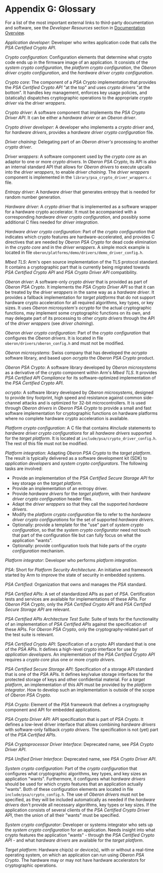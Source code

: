 # Appendix G: Glossary

For a list of the most important external links to third-party documentation and
software, see the _Developer Resources_ section in
[Documentation Overview](Documentation_Overview.md).

_Application developer_: Developer who writes application code that calls the
_PSA Certified Crypto API_.

_Crypto configuration_: Configuration elements that determine what crypto code
ends up in the firmware image of an application. It consists of the _system
crypto configuration_, the _platform crypto configuration_, the _Oberon driver
crypto configuration_, and the _hardware driver crypto configuration_.

_Crypto core_: The component of a _PSA Crypto_ implementation that provides the
_PSA Certified Crypto API_ "at the top" and uses _crypto drivers_ "at the
bottom". It handles key management, enforces key usage policies, and (statically)
dispatches cryptographic operations to the appropriate _crypto driver_ via the
_driver wrappers_.

_Crypto driver_: A software component that implements the _PSA Crypto Driver
API_. It can be either a _hardware driver_ or an _Oberon driver_.

_Crypto driver developer_: A developer who implements a _crypto driver_ and, for
_hardware drivers_, provides a _hardware driver crypto configuration_ file.

_Driver chaining_: Delegating part of an _Oberon driver's_ processing to another
_crypto driver_.

_Driver wrappers_: A software component used by the _crypto core_ as an adaptor
to one or more _crypto drivers_. In _Oberon PSA Crypto_, its API is also an
internal standard API that allows for _Oberon drivers_ to execute upcalls into
the _driver wrappers_, to enable _driver chaining_. The _driver wrappers_
component is implemented in the `library/psa_crypto_driver_wrappers.c` file.

_Entropy driver_: A _hardware driver_ that generates entropy that is needed for
random number generation.

_Hardware driver_: A _crypto driver_ that is implemented as a software wrapper
for a hardware crypto accelerator. It must be accompanied with a corresponding
_hardware driver crypto configuration_, and possibly some additional C files
needed for _driver integration_.

_Hardware driver crypto configuration_: Part of the _crypto configuration_ that
indicates which crypto features are hardware-accelerated, and provides C
directives that are needed by _Oberon PSA Crypto_ for dead code elimination in
the _crypto core_ and in the _driver wrappers_. A simple mock example is located
in file `oberon/platforms/demo/drivers/demo_driver_config.h`.

_Mbed TLS_: Arm's open source implementation of the TLS protocol standard. It
contains a cryptographic part that is currently being migrated towards _PSA
Certified Crypto API_ and _PSA Crypto Driver API_ compatibility.

_Oberon driver_: A software-only _crypto driver_ that is provided as part of
_Oberon PSA Crypto_. It implements the _PSA Crypto Driver API_ so that it can be
treated by the _driver wrappers_ in the same way as a _hardware driver_. It
provides a fallback implementation for _target platforms_ that do not support
hardware crypto acceleration for all required algorithms, key types, or key
sizes. It uses _Oberon microsystem's_ _ocrypto_ for the actual cryptographic
functions, may implement some cryptographic functions on its own, and may
delegate part of its processing to other _crypto drivers_ through the API of
the _driver wrappers_ (see _driver chaining_).

_Oberon driver crypto configuration_: Part of the _crypto configuration_ that
configures the _Oberon drivers_. It is located in file
`oberon/drivers/oberon_config.h` and must not be modified.

_Oberon microsystems_: Swiss company that has developed the _ocrypto_ software
library, and based upon _ocrypto_ the _Oberon PSA Crypto_ product.

_Oberon PSA Crypto_: A software library developed by _Oberon microsystems_ as a
derivative of the crypto component within Arm's _Mbed TLS_. It provides _PSA
Certified API Compliance_ for its software-optimized implementation of the _PSA
Certified Crypto API_.

_ocrypto_: A software library developed by _Oberon microsystems_, designed to
provide tiny footprint, high speed and resistance against common side-channel
attacks and is optimized for 32-bit microcontrollers. It is used through
_Oberon drivers_ in _Oberon PSA Crypto_ to provide a small and fast software
implementation for cryptographic functions on hardware platforms where no
complete hardware crypto acceleration is available.

_Platform crypto configuration_: A C file that contains _#include_ statements to
_hardware driver crypto configurations_ for all _hardware drivers_ supported for
the _target platform_. It is located at `include/psa/crypto_driver_config.h`.
The rest of this file must not be modified.

_Platform integration_: Adapting _Oberon PSA Crypto_ to the _target platform_.
The result is typically delivered as a software development kit (SDK) to
_application developers_ and _system crypto configurators_. The following tasks
are involved:

- Provide an implementation of the _PSA Certified Secure Storage API_ for key
storage on the _target platform_.
- Provide an implementation of an entropy driver.
- Provide _hardware drivers_ for the _target platform_, with their _hardware
driver crypto configuration_ header files.
- Adapt the _driver wrappers_ so that they call the supported _hardware drivers_.
- Modify the _platform crypto configuration_ file to refer to the _hardware
driver crypto configurations_ for the set of supported _hardware drivers_.
- Optionally: provide a template for the "use" part of _system crypto
configuration_, so that the _system crypto configurator_ need not touch that part
of the configuration file but can fully focus on what the application "wants".
- Optionally: provide configuration tools that hide parts of the _crypto
configuration_ mechanism.

_Platform integrator_: Developer who performs _platform integration_.

_PSA_: Short for _Platform Security Architecture_. An initiative and framework
started by Arm to improve the state of security in embedded systems.

_PSA Certified_: Organization that owns and manages the _PSA_ standard.

_PSA Certified APIs_: A set of standardized APIs as part of _PSA_. Certification
tests and services are available for implementations of these APIs. For _Oberon
PSA Crypto_, only the _PSA Certified Crypto API_ and _PSA Certified Secure
Storage API_ are relevant.

_PSA Certified APIs Architecture Test Suite_: Suite of tests for the
functionality of an implementation of _PSA Certified APIs_ against the
specification of these APIs. For _Oberon PSA Crypto_, only the
cryptography-related part of the test suite is relevant.

_PSA Certified Crypto API_: Specification of a crypto API standard that is one of
the _PSA_ APIs. It defines a high-level crypto interface for use by _application
developers_. An implementation of the _PSA Certified Crypto API_ requires a
_crypto core_ plus one or more _crypto drivers_.

_PSA Certified Secure Storage API_: Specification of a storage API standard that
is one of the _PSA_ APIs. It defines key/value storage interfaces for the
protected storage of keys and other confidential material. For a _target
platform_, an implementation of this API must be provided by the _platform
integrator_. How to develop such an implementation is outside of the scope of
_Oberon PSA Crypto_.

_PSA Crypto_: Element of the _PSA_ framework that defines a cryptography
component and API for embedded applications.

_PSA Crypto Driver API_: API specification that is part of _PSA Crypto_. It
defines a low-level driver interface that allows combining _hardware drivers_
with software-only fallback _crypto drivers_. The specification is not (yet)
part of the _PSA Certified APIs_.

_PSA Cryptoprocessor Driver Interface_: Deprecated name, see _PSA Crypto Driver
API_.

_PSA Unified Driver Interface_: Deprecated name, see _PSA Crypto Driver API_.

_System crypto configuration_: Part of the _crypto configuration_ that configures
what cryptographic algorithms, key types, and key sizes an application "wants".
Furthermore, it configures what _hardware drivers_ should be used for which
crypto features that an application actually "wants". Both of these configuration
elements are located in file `include/psa/crypto_config.h`. The use of _Oberon
drivers_ must not be specified, as they will be included automatically as needed
if the _hardware drivers_ don't provide all necessary algorithms, key types or
key sizes. If the application consists of several clients of the _PSA Certified
Crypto Driver API_, then the union of all their "wants" must be specified.

_System crypto configurator_: Developer or systems integrator who sets up the
_system crypto configuration_ for an application. Needs insight into what crypto
features the application "wants" - through the _PSA Certified Crypto API_ - and
what _hardware drivers_ are available for the _target platform_.

_Target platform_: Hardware chip(s) or device(s), with or without a real-time
operating system, on which an application can run using _Oberon PSA Crypto_. The
hardware may or may not have hardware accelerators for cryptographic operations.
